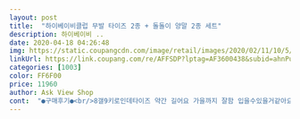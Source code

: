 ```yaml
---
layout: post 
title:  "하이베이비클럽 무발 타이즈 2종 + 돌돌이 양말 2종 세트" 
description: 하이베이비 ..
date: 2020-04-18 04:26:48 
img: https://static.coupangcdn.com/image/retail/images/2020/02/11/10/5/e9de2499-04ee-497d-ab17-3983328c8c6a.jpg 
linkUrl: https://link.coupang.com/re/AFFSDP?lptag=AF3600438&subid=ahnPublicAsk&pageKey=1251070299&itemId=2250309318&vendorItemId=70247691306&traceid=V0-113-f26ef38247719fe9 
categories: [1003] 
color: FF6F00 
price: 11960 
author: Ask View Shop 
cont:  "●구매후기●<br/>8갤9키로인데타이즈 약간 길어요 가을까지 잘함 입을수있을거같아요<br/>남아에겐 좀 불편해요<br/>다리 길고 날씬한 애기 추천합니다<br/>배송굿이고 쭉쭉 잘늘어나고 배도 안불편할것같아여ㅋㅋ 바로 빨아서 잘입혓어용<br/>엄마 욕심에 사보았습니다.<br/>.<br/> ㅋㅋ<br/>현재 남아 72센티이며 접혀서 입히는 중입니다<br/>" 
---
```

